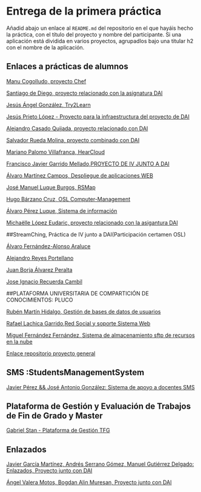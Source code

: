 # Entrega de la primera práctica

Añadid abajo un enlace al `README.md` del repositorio en el que hayáis hecho la práctica, con el título del proyecto y nombre del participante. Si una aplicación está dividida en varios proyectos, agrupadlos bajo una titular h2 con el nombre de la aplicación.

## Enlaces a prácticas de alumnos

[Manu Cogolludo, proyecto Chef](https://github.com/Makova/Proyecto-IV-2015-16)

[Santiago de Diego, proyecto relacionado con la asignatura DAI](https://github.com/santidediego/Proyecto-IV)

[Jesús Ángel González, Try2Learn](https://github.com/jesusgn90/Try-2-Learn)


[Jesús Prieto López - Proyecto para la infraestructura del proyecto de DAI](https://github.com/JesGor/Proyecto-IV-DAI)

[Alejandro Casado Quijada, proyecto relacionado con DAI](https://github.com/acasadoquijada/IV)

[Salvador Rueda Molina, proyecto combinado con DAI](https://github.com/srmf9/Proyecto-IV)

[Mariano Palomo Villafranca, HearCloud](https://github.com/mpvillafranca/IV-DAI_HearCloud)

[Francisco Javier Garrido Mellado,PROYECTO DE IV JUNTO A DAI](https://github.com/javiergarridomellado/IV_javiergarridomellado)

[Álvaro Martínez Campos, Despliegue de aplicaciones WEB](https://github.com/bott17/IV_infraestructura/blob/master/README.md)

[José Manuel Luque Burgos, RSMap](http://luqueburgosjm.github.io/RSMap/)

[Hugo Bárzano Cruz, OSL Computer-Management](https://github.com/hugobarzano/osl-computer-management)

[Álvaro Pérez Luque, Sistema de información](https://github.com/alvaro-gr/proyecto-IV)

[Michaëlle López Eudaric, proyecto relacionado con la asigantura DAI](https://github.com/Eudaric/IV-DAI/blob/master/README.md)

##StreamChing, Práctica de IV junto a DAI(Participación certamen OSL)

[Álvaro Fernández-Alonso Araluce](https://github.com/araluce/StreamChin-2015-2016)

[Alejandro Reyes Portellano](https://github.com/reyic/StreamChing-2015-16)

[Juan Borja Álvarez Peralta](https://github.com/0rfeo/StreamChing-2015-16)

[Jose Ignacio Recuerda Cambil](https://github.com/ignaciorecuerda/IV_OpenOrder/blob/master/README.md)


##PLATAFORMA UNIVERSITARIA DE COMPARTICIÓN DE CONOCIMIENTOS: PLUCO

[Rubén Martín Hidalgo, Gestión de bases de datos de usuarios](https://github.com/romilgildo/IV-PLUCO-RMH)

[Rafael Lachica Garrido,Red Social y soporte Sistema Web](https://github.com/rafaellg8/IV-PLUCO-RLG/blob/master/README.md)

[Miguel Fernández Fernández, Sistema de almacenamiento sftp de recursos en la nube](https://github.com/migueib17/IV-PLUCO-MFF)

[Enlace repositorio proyecto general](https://github.com/romilgildo/Proyecto-IV)

## SMS :StudentsManagementSystem

[Javier Pérez && José Antonio González: Sistema de apoyo a docentes SMS](https://github.com/ButterFlyDevs/StudentsManagementSystem/blob/master/README.md)

## Plataforma de Gestión y Evaluación de Trabajos de Fin de Grado y Master

[Gabriel Stan - Plataforma de Gestión TFG](https://github.com/gabriel-stan/gestion-tfg)

## Enlazados

[Javier García Martínez, Andrés Serrano Gómez, Manuel Gutiérrez Delgado: Enlazados, Proyecto junto con DAI](https://github.com/javiergama8/Proyecto-IV)


[Ángel Valera Motos, Bogdan Alin Muresan, Proyecto junto con DAI](https://github.com/ProyectoIV-DAI/ProyectoIV-Modulo-Principal.git)
